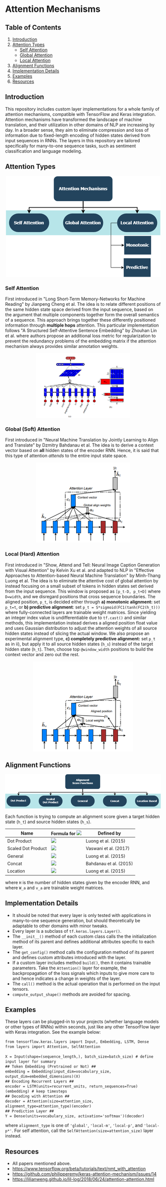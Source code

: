 # Attention Mechanisms

## Table of Contents  
1. [Introduction](#introduction)
2. [Attention Types](#attention-types)
   * [Self Attention](#self-attention)
   * [Global Attention](#global-attention)
   * [Local Attention](#local-attention)
3. [Alignment Functions](#alignment-functions)
4. [Implementation Details](#implementation-details)
5. [Examples](#examples)
6. [Resources](#resources)

## Introduction
This repository includes custom layer implementations for a whole family of attention mechanisms, compatible with TensorFlow and Keras integration. Attention mechanisms have transformed the landscape of machine translation, and their utilization in other domains of NLP are increasing by day. In a broader sense, they aim to eliminate compression and loss of information due to fixed-length encoding of hidden states derived from input sequences in RNNs. The layers in this repository are tailored specifically for many-to-one sequence tasks, such as sentiment classification and language modeling.

## Attention Types
<p align="center">
<img src="assets/attention_categories.png">
</p>

### Self Attention
First introduced in "Long Short-Term Memory-Networks for Machine Reading" by Jianpeng Cheng et al. The idea is to relate different positions of the same hidden state space derived from the input sequence, based on the argument that multiple components together form the overall semantics of a sequence. This approach brings together these differently positioned information through **multiple hops** attention. This particular implementation follows "A Structured Self-Attentive Sentence Embedding" by Zhouhan Lin et al. where authors propose an additional loss metric for regularization to prevent the redundancy problems of the embedding matrix if the attention mechanism always provides similar annotation weights.

<p align="center">
<img src="assets/self_attention.png">
</p>

### Global (Soft) Attention
First introduced in "Neural Machine Translation by Jointly Learning to Align and Translate" by Dzmitry Bahdanau et al. The idea is to derive a context vector based on **all** hidden states of the encoder RNN. Hence, it is said that this type of attention *attends* to the entire input state space.

<p align="center">
<img src="assets/global_attention.png">
</p>

### Local (Hard) Attention
First introduced in "Show, Attend and Tell: Neural Image Caption Generation with Visual Attention" by Kelvin Xu et al. and adapted to NLP in "Effective Approaches to Attention-based Neural Machine Translation" by Minh-Thang Luong et al. The idea is to  eliminate the attentive cost of global attention by instead focusing on a small subset of tokens in hidden states set derived from the input sequence. This window is proposed as ```[p_t-D, p_t+D]``` where ```D=width```, and we disregard positions that cross sequence boundaries. The aligned position, ```p_t```, is decided either through **a) monotonic alignment:** set ```p_t=t```, or **b) predictive alignment**: set ```p_t = S*sigmoid(FC1(tanh(FC2(h_t)))``` where fully-connected layers are trainable weight matrices. Since yielding an integer index value is undifferentiable due to ```tf.cast()``` and similar methods, this implementation instead derives a aligned position float value and uses Gaussian distribution to
adjust the attention weights of all source hidden states instead of slicing the actual
window. We also propose an experimental alignment type, **c) completely predictive
alignment:** set ```p_t``` as in ii), but apply it to all source hidden states (```h_s```) instead
of the target hidden state (```h_t```). Then, choose top ```@window_width``` positions to build
the context vector and zero out the rest.

<p align="center">
<img src="assets/local_attention.png">
</p>

## Alignment Functions
<p align="center">
<img src="assets/alignment_functions.png">
</p>

Each function is trying to compute an alignment score given a target hidden state (```h_t```) and source hidden states (```h_s```).

| Name | Formula for <img src="https://latex.codecogs.com/png.latex?\Large&space;score(h_t,&space;h_s)"> | Defined by |
| ------- | --- | --- |
| Dot Product | <img src="https://latex.codecogs.com/png.latex?\Large&space;h_t^\intercal&space;\cdot&space;h_s"> | Luong et al. (2015) |
| Scaled Dot Product | <img src="https://latex.codecogs.com/png.latex?\Large&space;\frac{h_t^\intercal&space;\cdot&space;h_s}{\sqrt{H}}"> | Vaswani et al. (2017) |
| General | <img src="https://latex.codecogs.com/png.latex?\Large&space;h_t^\intercal&space;\cdot&space;W_a&space;\cdot&space;h_s"> | Luong et al. (2015) |
| Concat | <img src="https://latex.codecogs.com/png.latex?\Large&space;v_a^\intercal&space;\cdot&space;\tanh(W_a[h_t:h_s])"> | Bahdanau et al. (2015) |
| Location | <img src="https://latex.codecogs.com/png.latex?\Large&space;W_a&space;\cdot&space;h_t"> | Luong et al. (2015) |

where ```H``` is the number of hidden states given by the encoder RNN, and where ```W_a``` and ```v_a``` are trainable weight matrices.


## Implementation Details
* It should be noted that every layer is only tested with applications in many-to-one sequence
generation, but should theoretically be adaptable to other domains with minor tweaks.
* Every layer is a subclass of ```tf.keras.layers.Layer()```.
* The ```__init__()``` method of each custom class calls the the initialization method of its parent and defines additional attributes specific to each layer.
* The ```get_config()``` method calls the configuration method of its parent and defines custom attributes introduced with the layer.
* If a custom layer includes method ```build()```, then it contains trainable parameters. Take the ```Attention()``` layer for example, the backpropagation of the loss signals which inputs to give more care to and hence indicates a change in weights of the layer.
* The ```call()``` method is the actual operation that is performed on the input tensors.
* ```compute_output_shape()``` methods are avoided for spacing.

## Examples
These layers can be plugged-in to your projects (whether language models or other types of RNNs) within seconds, just like any other TensorFlow layer with Keras integration. See the example below:
```
from tensorflow.keras.layers import Input, Embedding, LSTM, Dense
from layers import Attention, SelfAttention

X = Input(shape=(sequence_length,), batch_size=batch_size) # define input layer for summary
## Token Embedding (Pretrained or Not) ##
embedding = Embedding(input_dim=vocabulary_size, output_dim=embedded_dimensions)(X)
## Encoding Recurrent Layers ##
encoder = LSTM(units=recurrent_units, return_sequences=True)(embedding) # keep timesteps
## Decoding with Attention ##
decoder = Attention(size=attention_size, alignment_type=attention_type)(encoder)
## Prediction Layer ##
Y = Dense(units=vocabulary_size, activation='softmax')(decoder)
```
where ```alignment_type``` is one of ```'global'```, ```'local-m'```, ```'local-p'```, and ```'local-p*'```. For self attention, call the ```SelfAttention(size=attention_size)``` layer instead.

## Resources
* All papers mentioned above.
* https://www.tensorflow.org/beta/tutorials/text/nmt_with_attention
* https://github.com/philipperemy/keras-attention-mechanism/issues/14
* https://lilianweng.github.io/lil-log/2018/06/24/attention-attention.html
